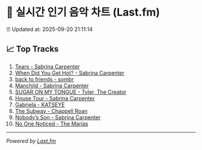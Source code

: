 # 🎵 실시간 인기 음악 차트 (Last.fm)

⏰ Updated at: 2025-09-20 21:11:14

## 📈 Top Tracks

1. [Tears - Sabrina Carpenter](https://www.last.fm/music/Sabrina+Carpenter/_/Tears)
2. [When Did You Get Hot? - Sabrina Carpenter](https://www.last.fm/music/Sabrina+Carpenter/_/When+Did+You+Get+Hot%3F)
3. [back to friends - sombr](https://www.last.fm/music/sombr/_/back+to+friends)
4. [Manchild - Sabrina Carpenter](https://www.last.fm/music/Sabrina+Carpenter/_/Manchild)
5. [SUGAR ON MY TONGUE - Tyler, The Creator](https://www.last.fm/music/Tyler,+The+Creator/_/SUGAR+ON+MY+TONGUE)
6. [House Tour - Sabrina Carpenter](https://www.last.fm/music/Sabrina+Carpenter/_/House+Tour)
7. [Gabriela - KATSEYE](https://www.last.fm/music/KATSEYE/_/Gabriela)
8. [The Subway - Chappell Roan](https://www.last.fm/music/Chappell+Roan/_/The+Subway)
9. [Nobody’s Son - Sabrina Carpenter](https://www.last.fm/music/Sabrina+Carpenter/_/Nobody%E2%80%99s+Son)
10. [No One Noticed - The Marías](https://www.last.fm/music/The+Mar%C3%ADas/_/No+One+Noticed)

---
*Powered by [Last.fm](https://www.last.fm)*

